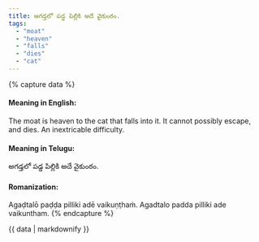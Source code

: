```yaml
---
title: అగడ్తలో పడ్డ పిల్లికి అదే వైకుంఠం.
tags:
  - "moat"
  - "heaven"
  - "falls"
  - "dies"
  - "cat"
---
```


{% capture data %}
#### Meaning in English:
The moat is heaven to the cat that falls into it.
It cannot possibly escape, and dies.
An inextricable difficulty.

#### Meaning in Telugu:
అగడ్తలో పడ్డ పిల్లికి అదే వైకుంఠం.

#### Romanization:
Agaḍtalō paḍḍa pilliki adē vaikuṇṭhaṁ.
Agadtalo padda pilliki ade vaikuntham.
{% endcapture %}

{{ data | markdownify }}

